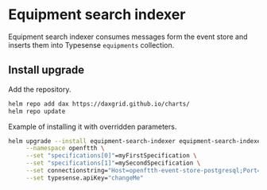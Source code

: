 # Equipment search indexer

Equipment search indexer consumes messages form the event store and inserts them into Typesense `equipments` collection.

## Install upgrade

Add the repository.

```sh
helm repo add dax https://daxgrid.github.io/charts/
helm repo update
```

Example of installing it with overridden parameters.

```sh
helm upgrade --install equipment-search-indexer equipment-search-indexer \
     --namespace openftth \
     --set "specifications[0]"=myFirstSpecification \
     --set "specifications[1]"=mySecondSpecification \
     --set connectionstring="Host=openftth-event-store-postgresql;Port=5432;Username=postgres;Password=postgres;Database=EVENT_STORE" \
     --set typesense.apiKey="changeMe"
```
